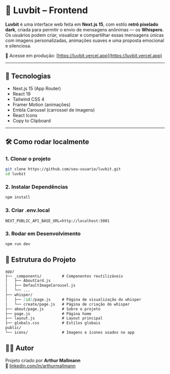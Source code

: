 # 🌌 Luvbit – Frontend

**Luvbit** é uma interface web feita em **Next.js 15**, com estilo **retrô pixelado dark**, criada para permitir o envio de mensagens anônimas — os **Whispers**.  
Os usuários podem criar, visualizar e compartilhar essas mensagens únicas com imagens personalizadas, animações suaves e uma proposta emocional e silenciosa.

🔗 Acesse em produção: [https://luvbit.vercel.app](https://luvbit.vercel.app)

---

## 🚀 Tecnologias

- Next.js 15 (App Router)
- React 19
- Tailwind CSS 4
- Framer Motion (animações)
- Embla Carousel (carrossel de imagens)
- React Icons
- Copy to Clipboard

---

## 🛠️ Como rodar localmente

### 1. Clonar o projeto

```bash
git clone https://github.com/seu-usuario/luvbit.git
cd luvbit
```

### 2. Instalar Dependências 

```bash
npm install
```
### 3. Criar .env.local

```env
NEXT_PUBLIC_API_BASE_URL=http://localhost:5001
```

### 3. Rodar em Desenvolvimento

```bash
npm run dev
```

## 📁 Estrutura do Projeto

```markdown
app/
├── _components/         # Componentes reutilizáveis
│   ├── AboutCard.js
│   ├── DefaultImageCarousel.js
│   └── ...
├── whisper/
│   ├── [id]/page.js     # Página de visualização do whisper
│   └── create/page.js   # Página de criação do whisper
├── about/page.js        # Sobre o projeto
├── page.js              # Página home
├── layout.js            # Layout principal
├── globals.css          # Estilos globais
public/
└── icons/               # Imagens e ícones usados no app
```

## 👨‍💻 Autor

Projeto criado por **Arthur Mallmann**  
🔗 [linkedin.com/in/arthurmallmann](https://www.linkedin.com/in/arthurmallmann/)
